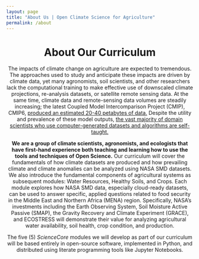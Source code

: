 ```yaml
---
layout: page
title: "About Us | Open Climate Science for Agriculture"
permalink: /about
---
```


<header>
	<div class="container">
        <h1 class="editable">About Our Curriculum</h1>
	</div>
	<div class="container">
		<p>The impacts of climate change on agriculture are expected to tremendous. The approaches used to study and anticipate these impacts are driven by climate data, yet many agronomists, soil scientists, and other researchers lack the computational training to make effective use of downscaled climate projections, re-analysis datasets, or satellite remote sensing data. At the same time, climate data and remote-sensing data volumes are steadily increasing; the latest Coupled Model Intercomparison Project (CMIP), CMIP6, <a href="https://doi.org/10.1029/2022AV000676" target="_blank">produced an estimated 20-40 petabytes of data.</a> Despite the utility and prevalence of these model outputs, <a href="https://doi.org/10.1371/journal.pbio.1001745" target="_blank">the vast majority of domain scientists who use computer-generated datasets and algorithms are self-taught.</a></p>
	</div>
	<div class="container">
		<p><b>We are a group of climate scientists, agronomists, and ecologists that have first-hand experience both teaching and learning how to use the tools and techniques of Open Science.</b> Our curriculum will cover the fundamentals of how climate datasets are produced and how prevailing climate and climate anomalies can be analyzed using NASA SMD datasets. We also introduce the fundamental components of agricultural systems as subsequent modules: Water Resources, Healthy Soils, and Crops. Each module explores how NASA SMD data, especially cloud-ready datasets, can be used to answer specific, applied questions related to food security in the Middle East and Northern Africa (MENA) region. Specifically, NASA’s investments including the Earth Observing System, Soil Moisture Active Passive (SMAP), the Gravity Recovery and Climate Experiment (GRACE), and ECOSTRESS will demonstrate their value for analyzing agricultural water availability, soil health, crop condition, and production.</p>
	</div>
	<div class="container">
		<p>The five (5) <i>ScienceCore</i> modules we will develop as part of our curriculum will be based entirely in open-source software, implemented in Python, and distributed using literate programming tools like Jupyter Notebooks.</p>
	</div>
</header>
